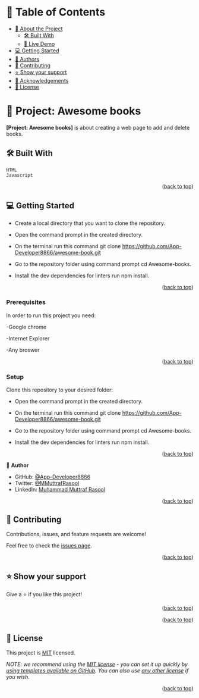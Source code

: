 <!-- TABLE OF CONTENTS -->

# 📗 Table of Contents

- [📖 About the Project](#about-project)
  - [🛠 Built With](#built-with)
  - [🚀 Live Demo](#live-demo)
- [💻 Getting Started](#getting-started)
- [👥 Authors](#authors)
- [🤝 Contributing](#contributing)
- [⭐️ Show your support](#support)
- [🙏 Acknowledgements](#acknowledgements)
- [📝 License](#license)

<!-- PROJECT DESCRIPTION -->

# 📖 Project: Awesome books <a name="about-project"></a>

**[Project: Awesome books]** is about creating a web page to add and delete books.



## 🛠 Built With <a name="built-with"></a>
    HTML
    Javascript


<p align="right">(<a href="#readme-top">back to top</a>)</p>


<!-- GETTING STARTED -->

## 💻 Getting Started <a name="getting-started"></a>

- Create a local directory that you want to clone the repository.

- Open the command prompt in the created directory.

- On the terminal run this command git clone https://github.com/App-Developer8866/awesome-book.git

- Go to the repository folder using command prompt cd Awesome-books.

- Install the dev dependencies for linters run npm install.

<p align="right">(<a href="#readme-top">back to top</a>)</p>

### Prerequisites

In order to run this project you need:

-Google chrome

-Internet Explorer

-Any broswer


<p align="right">(<a href="#readme-top">back to top</a>)</p>

### Setup

Clone this repository to your desired folder:

- Open the command prompt in the created directory.

- On the terminal run this command git clone https://github.com/App-Developer8866/awesome-book.git

- Go to the repository folder using command prompt cd Awesome-books.

- Install the dev dependencies for linters run npm install.


<p align="right">(<a href="#readme-top">back to top</a>)</p>

<!-- Author -->

👤 **Author**

- GitHub: [@App-Developer8866](https://github.com/App-Developer8866/)
- Twitter: [@MMuttrafRasool](https://twitter.com/MMuttrafRasool)
- LinkedIn: [Muhammad Muttraf Rasool](https://www.linkedin.com/in/muhammad-muttraf-rasool-421819202)
<p align="right">(<a href="#readme-top">back to top</a>)</p>




<!-- CONTRIBUTING -->

## 🤝 Contributing <a name="contributing"></a>

Contributions, issues, and feature requests are welcome!

Feel free to check the [issues page](https://github.com/App-Developer8866/awesome-book/issues).

<p align="right">(<a href="#readme-top">back to top</a>)</p>

<!-- SUPPORT -->

## ⭐️ Show your support <a name="support"></a>

Give a ⭐️ if you like this project!

<p align="right">(<a href="#readme-top">back to top</a>)</p>

<!-- ACKNOWLEDGEMENTS -->




<p align="right">(<a href="#readme-top">back to top</a>)</p>



<!-- LICENSE -->

## 📝 License <a name="license"></a>

This project is [MIT](./LICENSE) licensed.

_NOTE: we recommend using the [MIT license](https://choosealicense.com/licenses/mit/) - you can set it up quickly by [using templates available on GitHub](https://docs.github.com/en/communities/setting-up-your-project-for-healthy-contributions/adding-a-license-to-a-repository). You can also use [any other license](https://choosealicense.com/licenses/) if you wish._

<p align="right">(<a href="#readme-top">back to top</a>)</p>
